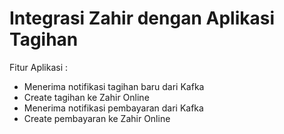 # Integrasi Zahir dengan Aplikasi Tagihan #

Fitur Aplikasi :

* Menerima notifikasi tagihan baru dari Kafka
* Create tagihan ke Zahir Online
* Menerima notifikasi pembayaran dari Kafka
* Create pembayaran ke Zahir Online

